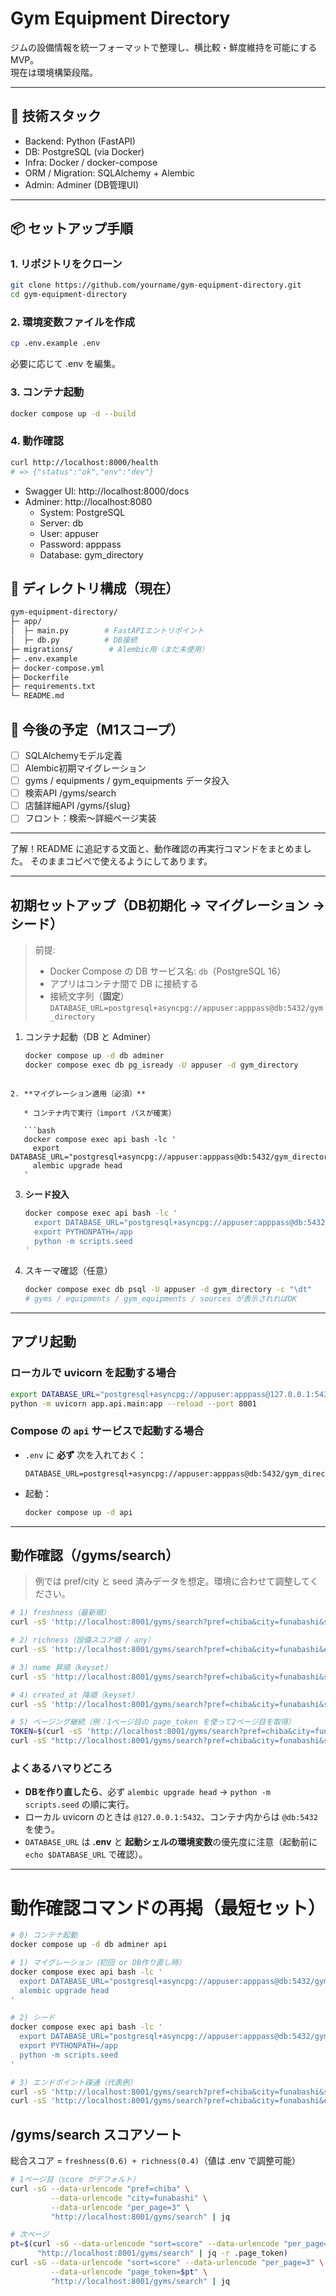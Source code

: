 # Gym Equipment Directory

ジムの設備情報を統一フォーマットで整理し、横比較・鮮度維持を可能にするMVP。  
現在は環境構築段階。

---

## 🚀 技術スタック
- Backend: Python (FastAPI)
- DB: PostgreSQL (via Docker)
- Infra: Docker / docker-compose
- ORM / Migration: SQLAlchemy + Alembic
- Admin: Adminer (DB管理UI)

---

## 📦 セットアップ手順

### 1. リポジトリをクローン
```bash
git clone https://github.com/yourname/gym-equipment-directory.git
cd gym-equipment-directory
```

### 2. 環境変数ファイルを作成
```bash
cp .env.example .env
```
必要に応じて .env を編集。

### 3. コンテナ起動
```bash
docker compose up -d --build
```

### 4. 動作確認
```bash
curl http://localhost:8000/health
# => {"status":"ok","env":"dev"}
```

- Swagger UI: http://localhost:8000/docs
- Adminer: http://localhost:8080
  - System: PostgreSQL
  - Server: db
  - User: appuser
  - Password: apppass
  - Database: gym_directory

## 📂 ディレクトリ構成（現在）
```bash
gym-equipment-directory/
├─ app/
│  ├─ main.py        # FastAPIエントリポイント
│  ├─ db.py          # DB接続
├─ migrations/        # Alembic用（まだ未使用）
├─ .env.example
├─ docker-compose.yml
├─ Dockerfile
├─ requirements.txt
└─ README.md
```

## 📝 今後の予定（M1スコープ）
- [ ] SQLAlchemyモデル定義
- [ ] Alembic初期マイグレーション
- [ ] gyms / equipments / gym_equipments データ投入
- [ ] 検索API /gyms/search
- [ ] 店舗詳細API /gyms/{slug}
- [ ] フロント：検索〜詳細ページ実装
---

了解！README に追記する文面と、動作確認の再実行コマンドをまとめました。
そのままコピペで使えるようにしてあります。

---


## 初期セットアップ（DB初期化 → マイグレーション → シード）

> 前提:
> - Docker Compose の DB サービス名: `db`（PostgreSQL 16）
> - アプリはコンテナ間で DB に接続する
> - 接続文字列（**固定**）  
>   `DATABASE_URL=postgresql+asyncpg://appuser:apppass@db:5432/gym_directory`

1. コンテナ起動（DB と Adminer）
   ```bash
   docker compose up -d db adminer
   docker compose exec db pg_isready -U appuser -d gym_directory
```

2. **マイグレーション適用（必須）**

   * コンテナ内で実行（import パスが確実）

   ```bash
   docker compose exec api bash -lc '
     export DATABASE_URL="postgresql+asyncpg://appuser:apppass@db:5432/gym_directory"
     alembic upgrade head
   '
   ```

3. **シード投入**

   ```bash
   docker compose exec api bash -lc '
     export DATABASE_URL="postgresql+asyncpg://appuser:apppass@db:5432/gym_directory"
     export PYTHONPATH=/app
     python -m scripts.seed
   '
   ```

4. スキーマ確認（任意）

   ```bash
   docker compose exec db psql -U appuser -d gym_directory -c "\dt"
   # gyms / equipments / gym_equipments / sources が表示されればOK
   ```

---

## アプリ起動

### ローカルで uvicorn を起動する場合

```bash
export DATABASE_URL="postgresql+asyncpg://appuser:apppass@127.0.0.1:5432/gym_directory"
python -m uvicorn app.api.main:app --reload --port 8001
```

### Compose の `api` サービスで起動する場合

* `.env` に **必ず** 次を入れておく：

  ```
  DATABASE_URL=postgresql+asyncpg://appuser:apppass@db:5432/gym_directory
  ```
* 起動：

  ```bash
  docker compose up -d api
  ```

---

## 動作確認（/gyms/search）

> 例では pref/city と seed 済みデータを想定。環境に合わせて調整してください。

```bash
# 1) freshness（最新順）
curl -sS 'http://localhost:8001/gyms/search?pref=chiba&city=funabashi&sort=freshness&per_page=5' | jq .

# 2) richness（設備スコア順 / any）
curl -sS 'http://localhost:8001/gyms/search?pref=chiba&city=funabashi&equipments=squat-rack,dumbbell&equipment_match=any&sort=richness&per_page=10' | jq .

# 3) name 昇順（keyset）
curl -sS 'http://localhost:8001/gyms/search?pref=chiba&city=funabashi&sort=gym_name&per_page=5' | jq .

# 4) created_at 降順（keyset）
curl -sS 'http://localhost:8001/gyms/search?pref=chiba&city=funabashi&sort=created_at&per_page=5' | jq .

# 5) ページング継続（例：1ページ目の page_token を使って2ページ目を取得）
TOKEN=$(curl -sS 'http://localhost:8001/gyms/search?pref=chiba&city=funabashi&sort=freshness&per_page=2' | jq -r '.page_token')
curl -sS "http://localhost:8001/gyms/search?pref=chiba&city=funabashi&sort=freshness&per_page=2&page_token=${TOKEN}" | jq .
```

### よくあるハマりどころ

* **DBを作り直したら**、必ず `alembic upgrade head` → `python -m scripts.seed` の順に実行。
* ローカル uvicorn のときは `@127.0.0.1:5432`、コンテナ内からは `@db:5432` を使う。
* `DATABASE_URL` は **.env** と **起動シェルの環境変数**の優先度に注意（起動前に `echo $DATABASE_URL` で確認）。


---

# 動作確認コマンドの再掲（最短セット）

```bash
# 0) コンテナ起動
docker compose up -d db adminer api

# 1) マイグレーション（初回 or DB作り直し時）
docker compose exec api bash -lc '
  export DATABASE_URL="postgresql+asyncpg://appuser:apppass@db:5432/gym_directory"
  alembic upgrade head
'

# 2) シード
docker compose exec api bash -lc '
  export DATABASE_URL="postgresql+asyncpg://appuser:apppass@db:5432/gym_directory"
  export PYTHONPATH=/app
  python -m scripts.seed
'

# 3) エンドポイント疎通（代表例）
curl -sS 'http://localhost:8001/gyms/search?pref=chiba&city=funabashi&sort=freshness&per_page=5' | jq .
curl -sS 'http://localhost:8001/gyms/search?pref=chiba&city=funabashi&equipments=squat-rack,dumbbell&equipment_match=any&sort=richness' | jq .
```

## /gyms/search スコアソート
総合スコア = `freshness(0.6) + richness(0.4)`（値は .env で調整可能）

```bash
# 1ページ目（score がデフォルト）
curl -sG --data-urlencode "pref=chiba" \
         --data-urlencode "city=funabashi" \
         --data-urlencode "per_page=3" \
         "http://localhost:8001/gyms/search" | jq

# 次ページ
pt=$(curl -sG --data-urlencode "sort=score" --data-urlencode "per_page=3" \
      "http://localhost:8001/gyms/search" | jq -r .page_token)
curl -sG --data-urlencode "sort=score" --data-urlencode "per_page=3" \
         --data-urlencode "page_token=$pt" \
         "http://localhost:8001/gyms/search" | jq
```
